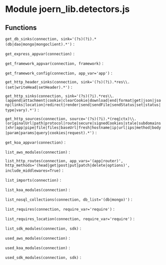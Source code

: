 Module joern_lib.detectors.js
=============================

Functions
---------

    
`get_db_sinks(connection, sink='(?s)(?i).*(db|dao|mongo|mongoclient).*')`
:   

    
`get_express_appvar(connection)`
:   

    
`get_framework_appvar(connection, framework)`
:   

    
`get_framework_config(connection, app_var='app')`
:   

    
`get_http_header_sinks(connection, sink='(?s)(?i).*res\\.(set|writeHead|setHeader).*')`
:   

    
`get_http_sinks(connection, sink='(?s)(?i).*res\\.(append|attachment|cookie|clearCookie|download|end|format|get|json|jsonp|links|location|redirect|render|send|sendFile|sendStatus|set|status|type|vary).*')`
:   

    
`get_http_sources(connection, source='(?s)(?i).*(req|ctx)\\.(originalUrl|path|protocol|route|secure|signedCookies|stale|subdomains|xhr|app|pipe|file|files|baseUrl|fresh|hostname|ip|url|ips|method|body|param|params|query|cookies|request).*')`
:   

    
`get_koa_appvar(connection)`
:   

    
`list_aws_modules(connection)`
:   

    
`list_http_routes(connection, app_vars='(app|router)', http_methods='(head|get|post|put|patch|delete|options)', include_middlewares=True)`
:   

    
`list_imports(connection)`
:   

    
`list_koa_modules(connection)`
:   

    
`list_nosql_collections(connection, db_list='(db|mongo)')`
:   

    
`list_requires(connection, require_var='require')`
:   

    
`list_requires_location(connection, require_var='require')`
:   

    
`list_sdk_modules(connection, sdk)`
:   

    
`used_aws_modules(connection)`
:   

    
`used_koa_modules(connection)`
:   

    
`used_sdk_modules(connection, sdk)`
: